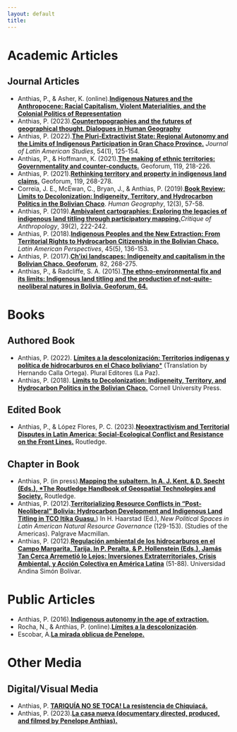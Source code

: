 ```yaml
---
layout: default
title: 
---
```


# Academic Articles

## Journal Articles

- Anthias, P., & Asher, K. (online).[**Indigenous Natures and the Anthropocene: Racial Capitalism, Violent Materialities, and the Colonial Politics of Representation**](https://doi.org/10.1111/anti.13078)
- Anthias, P. (2023).[**Countertopographies and the futures of geographical thought. Dialogues in Human Geography**](https://doi.org/10.1177/20438206231171202)
- Anthias, P. (2022).[**The Pluri-Extractivist State: Regional Autonomy and the Limits of Indigenous Participation in Gran Chaco Province.**](https://doi.org/10.1017/s0022216x21000997) *Journal of Latin American Studies*, 54(1), 125-154. 
- Anthias, P., & Hoffmann, K. (2021).[**The making of ethnic territories: Governmentality and counter-conducts.**](https://doi.org/10.1016/j.geoforum.2020.06.027) Geoforum, 119, 218-226.
- Anthias, P. (2021).[**Rethinking territory and property in indigenous land claims.**](https://doi.org/10.1016/j.geoforum.2019.09.008) Geoforum, 119, 268-278.
- Correia, J. E., McEwan, C., Bryan, J., & Anthias, P. (2019).[**Book Review: Limits to Decolonization: Indigeneity, Territory, and Hydrocarbon Politics in the Bolivian Chaco**](https://doi.org/10.1177/194277861901200301). *Human Geography*, 12(3), 57-58. 
- Anthias, P. (2019).[**Ambivalent cartographies: Exploring the legacies of indigenous land titling through participatory mapping.**](https://doi.org/10.1177/0308275x19842920)*Critique of Anthropology*, 39(2), 222-242.
- Anthias, P. (2018).[**Indigenous Peoples and the New Extraction: From Territorial Rights to Hydrocarbon Citizenship in the Bolivian Chaco.**](https://doi.org/10.1177/0094582x16678804) *Latin American Perspectives*, 45(5), 136-153. 
- Anthias, P. (2017).[**Ch’ixi landscapes: Indigeneity and capitalism in the Bolivian Chaco. Geoforum**](https://doi.org/10.1016/j.geoforum.2016.09.013), 82, 268-275.
- Anthias, P., & Radcliffe, S. A. (2015).[**The ethno-environmental fix and its limits: Indigenous land titling and the production of not-quite-neoliberal natures in Bolivia. Geoforum, 64.**](https://doi.org/10.1016/j.geoforum.2013.06.007)

# Books

## Authored Book

- Anthias, P. (2022). [**Límites a la descolonización: Territorios indígenas y política de hidrocarburos en el Chaco boliviano***](https://durham-repository.worktribe.com/output/1120148) (Translation by Hernando Calla Ortega). Plural Editores (La Paz).
- Anthias, P. (2018). [**Limits to Decolonization: Indigeneity, Territory, and Hydrocarbon Politics in the Bolivian Chaco.**](https://durham-repository.worktribe.com/output/1121919) Cornell University Press.

## Edited Book

- Anthias, P., & López Flores, P. C. (2023).[**Neoextractivism and Territorial Disputes in Latin America: Social-Ecological Conflict and Resistance on the Front Lines.**](https://doi.org/10.4324/9781003267461) Routledge. 

## Chapter in Book

- Anthias, P. (in press).[**Mapping the subaltern. In A. J. Kent, & D. Specht (Eds.), *The Routledge Handbook of Geospatial Technologies and Society.**](https://doi.org/10.4324/9780367855765-11) Routledge. 
- Anthias, P. (2012).[**Territorializing Resource Conflicts in “Post-Neoliberal” Bolivia: Hydrocarbon Development and Indigenous Land Titling in TCO Itika Guasu.**](https://doi.org/10.1057/9781137073723_7)) In H. Haarstad (Ed.), *New Political Spaces in Latin American Natural Resource Governance* (129-153). (Studies of the Americas). Palgrave Macmillan. 
- Anthias, P. (2012).[**Regulación ambiental de los hidrocarburos en el Campo Margarita, Tarija. In P. Peralta, & P. Hollenstein (Eds.), Jamás Tan Cerca Arremetió lo Lejos: Inversiones Extraterritoriales, Crisis Ambiental, y Acción Colectiva en América Latina**](https://durham-repository.worktribe.com/output/1633438) (51-88). Universidad Andina Simón Bolívar.

# Public Articles

- Anthias, P. (2016).[**Indigenous autonomy in the age of extraction.**](https://nacla.org/news/2016/07/29/indigenous-autonomy-age-extraction)
- Rocha, N., & Anthias, P. (online).[**Límites a la descolonización**](https://www.la-razon.com/politico/2023/04/02/limites-a-la-descolonizacion/).
- Escobar, A.[**La mirada oblicua de Penelope.**](https://elpais.bo/sociales/20230401_la-mirada-oblicua-de-penelope.html)

# Other Media

## Digital/Visual Media

- Anthias, P. [**TARIQUÍA NO SE TOCA! La resistencia de Chiquiacá.**](https://www.youtube.com/watch?v=R3SbF-nGZbI)
- Anthias, P. (2023).[**La casa nueva (documentary directed, produced, and filmed by Penelope Anthias).**](https://vimeo.com/799120385)
